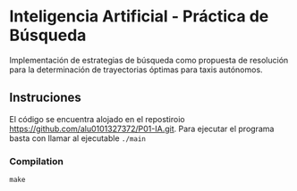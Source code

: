 # Inteligencia Artificial - Práctica de Búsqueda
Implementación de estrategias de búsqueda como propuesta de resolución para la determinación de trayectorias óptimas para taxis autónomos.

## Instruciones
El código se encuentra alojado en el repostiroio https://github.com/alu0101327372/P01-IA.git. Para ejecutar el programa basta con llamar al ejecutable
`./main`

### Compilation
`make`
